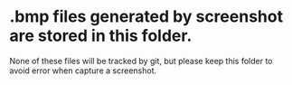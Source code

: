 # .bmp files generated by screenshot are stored in this folder.
None of these files will be tracked by git, but please keep this folder to avoid error when capture a screenshot.